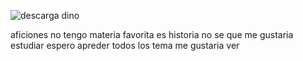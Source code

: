 ![descarga dino](https://user-images.githubusercontent.com/127148638/223233009-f931ce6a-c977-4c7a-907e-b55d77ad1d55.png)

aficiones no tengo
materia favorita es historia 
no se que me gustaria estudiar
espero apreder todos los tema me gustaria ver
